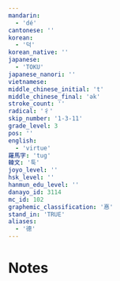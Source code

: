 ```yaml
---
mandarin:
  - 'dé'
cantonese: ''
korean:
  - '덕'
korean_native: ''
japanese:
  - 'TOKU'
japanese_nanori: ''
vietnamese:
middle_chinese_initial: 't'
middle_chinese_final: 'ək'
stroke_count: ''
radical: '彳'
skip_number: '1-3-11'
grade_level: 3
pos: ''
english:
  - 'virtue'
羅馬字: 'tug'
韓文: '툭'
joyo_level: ''
hsk_level: ''
hanmun_edu_level: ''
danayo_id: 3114
mc_id: 102
graphemic_classification: '惪'
stand_in: 'TRUE'
aliases:
  - '德'
---
```


# Notes
